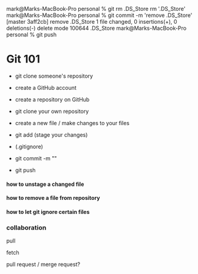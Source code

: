 mark@Marks-MacBook-Pro personal % git rm .DS_Store
rm '.DS_Store'
mark@Marks-MacBook-Pro personal % git commit -m 'remove .DS_Store'
[master 3aff2cb] remove .DS_Store
 1 file changed, 0 insertions(+), 0 deletions(-)
 delete mode 100644 .DS_Store
mark@Marks-MacBook-Pro personal % git push



# Git 101

- git clone someone's repository


- create a GitHub account
- create a repository on GitHub
- git clone your own repository
- create a new file / make changes to your files
- git add (stage your changes)
- (.gitignore)
- git commit -m ""
- git push

#### how to unstage a changed file

#### how to remove a file from repository

#### how to let git ignore certain files


### collaboration 


pull

fetch

pull request / merge request?

